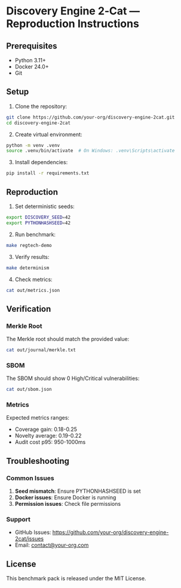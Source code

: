 # Discovery Engine 2‑Cat — Reproduction Instructions

## Prerequisites

- Python 3.11+
- Docker 24.0+
- Git

## Setup

1. Clone the repository:
```bash
git clone https://github.com/your-org/discovery-engine-2cat.git
cd discovery-engine-2cat
```

2. Create virtual environment:
```bash
python -m venv .venv
source .venv/bin/activate  # On Windows: .venv\Scripts\activate
```

3. Install dependencies:
```bash
pip install -r requirements.txt
```

## Reproduction

1. Set deterministic seeds:
```bash
export DISCOVERY_SEED=42
export PYTHONHASHSEED=42
```

2. Run benchmark:
```bash
make regtech-demo
```

3. Verify results:
```bash
make determinism
```

4. Check metrics:
```bash
cat out/metrics.json
```

## Verification

### Merkle Root
The Merkle root should match the provided value:
```bash
cat out/journal/merkle.txt
```

### SBOM
The SBOM should show 0 High/Critical vulnerabilities:
```bash
cat out/sbom.json
```

### Metrics
Expected metrics ranges:
- Coverage gain: 0.18-0.25
- Novelty average: 0.19-0.22
- Audit cost p95: 950-1000ms

## Troubleshooting

### Common Issues
1. **Seed mismatch**: Ensure PYTHONHASHSEED is set
2. **Docker issues**: Ensure Docker is running
3. **Permission issues**: Check file permissions

### Support
- GitHub Issues: https://github.com/your-org/discovery-engine-2cat/issues
- Email: contact@your-org.com

## License

This benchmark pack is released under the MIT License.

